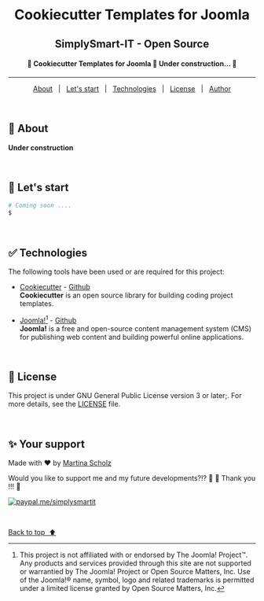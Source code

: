 <div align="center" id="top"> 

  &#xa0;
  
</div>

<h1 align="center">Cookiecutter Templates for Joomla</h1><h2 align="center">SimplySmart-IT - Open Source</h2>

<!-- Status -->

<h4 align="center"> 
	🚧  Cookiecutter Templates for Joomla 🚀 Under construction...  🚧
</h4> 

<hr>

<p align="center">
  <a href="#bookmark_tabs-about">About</a> &#xa0; | &#xa0;
  <a href="#rocket-lets-start">Let's start</a> &#xa0; | &#xa0;
  <a href="#white_check_mark-technologies">Technologies</a> &#xa0; | &#xa0;
  <a href="#memo-license">License</a> &#xa0; | &#xa0;
  <a href="#sparkles-your-support">Author</a>
</p>

&#xa0;

## :bookmark_tabs: About ##

**Under construction**

&#xa0;

## :rocket: Let's start ##

```bash
# Coming soon ....
$
```
&#xa0;

## :white_check_mark: Technologies ##

The following tools have been used or are required for this project:

- [Cookiecutter](https://www.cookiecutter.io/) - [Github](https://github.com/cookiecutter/cookiecutter) \
**Cookiecutter** is an open source library for building coding project templates.

- [Joomla!](https://www.joomla.org/)[^1] - [Github](https://github.com/joomla/joomla-cms/) \
**Joomla!** is a free and open-source content management system (CMS) for publishing web content and building powerful online applications.

&#xa0;

## :memo: License ##

This project is under GNU General Public License version 3 or later;. For more details, see the [LICENSE](LICENSE.md) file.

&#xa0;

## :sparkles: Your support ##

Made with :heart: by <a href="https://github.com/SimplySmart-IT" target="_blank">Martina Scholz</a>

Would you like to support me and my future developments?!? 🎉 🚀 Thank you !!! 💚

[<img alt="paypal.me/simplysmartit" src="https://img.shields.io/static/v1?label=PayPal.me/SimplySmartIT&message=PayPal.me&color=1040c1&style=for-the-badge&logo=paypal"/>](https://paypal.me/simplysmartit?country.x=DE&locale.x=de_DE)

&#xa0;

<a href="#top">Back to top&nbsp;&nbsp;⬆️</a>

[^1]: This project is not affiliated with or endorsed by The Joomla! Project™. Any products and services provided through this site are not supported or warrantied by The Joomla! Project or Open Source Matters, Inc. Use of the Joomla!® name, symbol, logo and related trademarks is permitted under a limited license granted by Open Source Matters, Inc.


